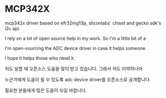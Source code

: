 # MCP342X
mcp342x driver based on efr32mg13p, sliconlabs' chiset and gecko sdk's i2c api.


<English>
I rely on a lot of open source help in my work.
So I'm a little bit of a

I'm open-sourcing the ADC device driver in case it helps someone.

I hope it helps those who need it.

<Korean>
저도 일할 때 오픈소스 도움을 많이 받고 있습니다.
그래서 저도 미약하나마

누군가에게 도움이 될 수 있도록 adc device driver를 오픈소스로 공개합니다.

필요한 분들에게 많은 도움이 되길 바랍니다.

